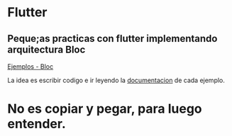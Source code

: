 # Flutter 

## Peque;as practicas con flutter implementando arquitectura Bloc
[Ejemplos - Bloc](https://bloclibrary.dev/tutorials/flutter-counter/)

La idea es escribir codigo e ir leyendo la [documentacion](https://bloclibrary.dev/bloc-concepts/) de cada ejemplo.

# No es copiar y pegar, para luego entender.
